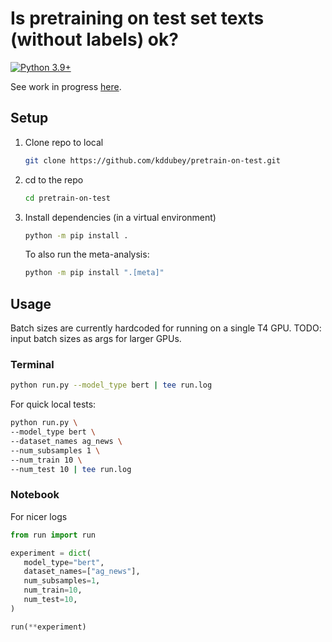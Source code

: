 # Is pretraining on test set texts (without labels) ok?

[![Python 3.9+](https://img.shields.io/badge/python-3.9+-blue.svg?logo=python&style=for-the-badge)](https://www.python.org/downloads/release/python-390/)

See work in progress
[here](https://stats.stackexchange.com/questions/611877/is-pretraining-on-test-set-texts-without-labels-ok).


## Setup

1. Clone repo to local

   ```bash
   git clone https://github.com/kddubey/pretrain-on-test.git
   ```

2. cd to the repo

   ```bash
   cd pretrain-on-test
   ```

3. Install dependencies (in a virtual environment)

   ```bash
   python -m pip install .
   ```

   To also run the meta-analysis:

   ```bash
   python -m pip install ".[meta]"
   ```


## Usage

Batch sizes are currently hardcoded for running on a single T4 GPU.
TODO: input batch sizes as args for larger GPUs.

### Terminal

```bash
python run.py --model_type bert | tee run.log
```

For quick local tests:

```bash
python run.py \
--model_type bert \
--dataset_names ag_news \
--num_subsamples 1 \
--num_train 10 \
--num_test 10 | tee run.log
```

### Notebook

For nicer logs

```python
from run import run

experiment = dict(
   model_type="bert",
   dataset_names=["ag_news"],
   num_subsamples=1,
   num_train=10,
   num_test=10,
)

run(**experiment)
```
